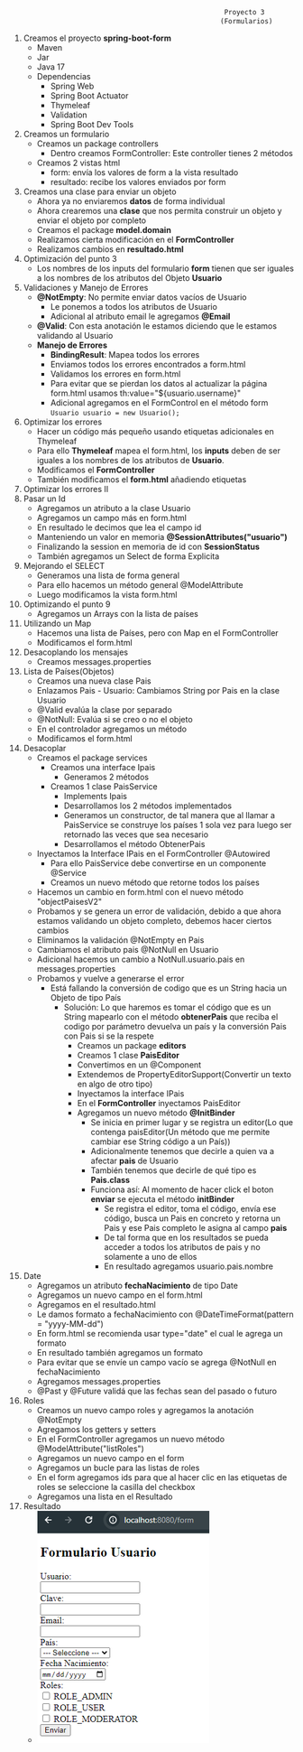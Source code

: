                                                          Proyecto 3
                                                        (Formularios)

1. Creamos el proyecto **spring-boot-form**
   - Maven
   - Jar
   - Java 17
   - Dependencias
     - Spring Web
     - Spring Boot Actuator
     - Thymeleaf
     - Validation
     - Spring Boot Dev Tools
2. Creamos un formulario
   - Creamos un package controllers
     - Dentro creamos FormController: Este controller tienes 2 métodos
   - Creamos 2 vistas html
     - form: envía los valores de form a la vista resultado
     - resultado: recibe los valores enviados por form
3. Creamos una clase para enviar un objeto
   - Ahora ya no enviaremos **datos** de forma individual
   - Ahora crearemos una **clase** que nos permita construir un objeto y enviar el objeto por completo
   - Creamos el package **model.domain**
   - Realizamos cierta modificación en el **FormController**
   - Realizamos cambios en **resultado.html**
4. Optimización del punto 3
   - Los nombres de los inputs del formulario **form** tienen que ser iguales a los nombres de los atributos del Objeto **Usuario**
5. Validaciones y Manejo de Errores
   - **@NotEmpty**: No permite enviar datos vacíos de Usuario
     - Le ponemos a todos los atributos de Usuario
     - Adicional al atributo email le agregamos **@Email**
   - **@Valid**: Con esta anotación le estamos diciendo que le estamos validando al Usuario
   - **Manejo de Errores**
     - **BindingResult**: Mapea todos los errores
     - Enviamos todos los errores encontrados a form.html
     - Validamos los errores en form.html
     - Para evitar que se pierdan los datos al actualizar la página form.html usamos th:value="${usuario.username}"
     - Adicional agregamos en el FormControl en el método form <code> Usuario usuario = new Usuario();</code>
6. Optimizar los errores
   - Hacer un código más pequeño usando etiquetas adicionales en Thymeleaf
   - Para ello **Thymeleaf** mapea el form.html, los **inputs** deben de ser iguales a los nombres de los atributos de **Usuario**.
   - Modificamos el **FormController**
   - También modificamos el **form.html** añadiendo etiquetas
7. Optimizar los errores II
8. Pasar un Id
   - Agregamos un atributo a la clase Usuario
   - Agregamos un campo más en form.html
   - En resultado le decimos que lea el campo id
   - Manteniendo un valor en memoria **@SessionAttributes("usuario")**
   - Finalizando la session en memoria de id con **SessionStatus**
   - También agregamos un Select de forma Explicita
9. Mejorando el SELECT
   - Generamos una lista de forma general
   - Para ello hacemos un método general @ModelAttribute
   - Luego modificamos la vista form.html
10. Optimizando el punto 9
    - Agregamos un Arrays con la lista de países
11. Utilizando un Map
    - Hacemos una lista de Países, pero con Map en el FormController
    - Modificamos el form.html
12. Desacoplando los mensajes
    - Creamos messages.properties
13. Lista de Países(Objetos)
    - Creamos una nueva clase Pais
    - Enlazamos Pais - Usuario: Cambiamos String por Pais en la clase Usuario
    - @Valid evalúa la clase por separado
    - @NotNull: Evalúa si se creo o no el objeto
    - En el controlador agregamos un método
    - Modificamos el form.html
14. Desacoplar
    - Creamos el package services
      - Creamos una interface Ipais
        - Generamos 2 métodos
      - Creamos 1 clase PaisService
        - Implements Ipais
        - Desarrollamos los 2 métodos implementados
        - Generamos un constructor, de tal manera que al llamar a PaisService se construye los países 1 sola vez para luego ser retornado las veces que sea necesario
        - Desarrollamos el método ObtenerPais
    - Inyectamos la Interface IPais en el FormController @Autowired
      - Para ello PaisService debe convertirse en un componente @Service
      - Creamos un nuevo método que retorne todos los países
    - Hacemos un cambio en form.html con el nuevo método "objectPaisesV2"
    - Probamos y se genera un error de validación, debido a que ahora estamos validando un objeto completo, debemos hacer ciertos cambios
    - Eliminamos la validación @NotEmpty en Pais
    - Cambiamos el atributo pais @NotNull en Usuario
    - Adicional hacemos un cambio a NotNull.usuario.pais en messages.properties
    - Probamos y vuelve a generarse el error
      - Está fallando la conversión de codigo que es un String hacia un Objeto de tipo País
        - Solución: Lo que haremos es tomar el código que es un String mapearlo con el método **obtenerPais** que reciba el codigo por parámetro devuelva un país y la conversión Pais con Pais si se la respete
          - Creamos un package **editors**
          - Creamos 1 clase **PaisEditor**
          - Convertimos en un @Component
          - Extendemos de PropertyEditorSupport(Convertir un texto en algo de otro tipo)
          - Inyectamos la interface IPais
          - En el **FormController** inyectamos PaisEditor
          - Agregamos un nuevo método **@InitBinder**
            - Se inicia en primer lugar y se registra un editor(Lo que contenga paisEditor(Un método que me permite cambiar ese String código a un País))
            - Adicionalmente tenemos que decirle a quien va a afectar **pais** de Usuario
            - También tenemos que decirle de qué tipo es **Pais.class**
            - Funciona así: Al momento de hacer click el boton **enviar** se ejecuta el método **initBinder**
              - Se registra el editor, toma el código, envía ese código, busca un Pais en concreto y retorna un Pais y ese Pais completo le asigna al campo **pais**
              - De tal forma que en los resultados se pueda acceder a todos los atributos de pais y no solamente a uno de ellos
              - En resultado agregamos usuario.pais.nombre
15. Date
    - Agregamos un atributo **fechaNacimiento** de tipo Date
    - Agregamos un nuevo campo en el form.html
    - Agregamos en el resultado.html
    - Le damos formato a fechaNacimiento con @DateTimeFormat(pattern = "yyyy-MM-dd")
    - En form.html se recomienda usar type="date" el cual le agrega un formato
    - En resultado también agregamos un formato
    - Para evitar que se envíe un campo vacío se agrega @NotNull en fechaNacimiento
    - Agregamos messages.properties
    - @Past y @Future validá que las fechas sean del pasado o futuro
16. Roles
    - Creamos un nuevo campo roles y agregamos la anotación @NotEmpty
    - Agregamos los getters y setters
    - En el FormController agregamos un nuevo método @ModelAttribute("listRoles")
    - Agregamos un nuevo campo en el form
    - Agregamos un bucle para las listas de roles
    - En el form agregamos ids para que al hacer clic en las etiquetas de roles se seleccione la casilla del checkbox
    - Agregamos una lista en el Resultado
17. Resultado
    - ![img.png](src%2Fmain%2Fresources%2Fstatic%2Fimg.png)
